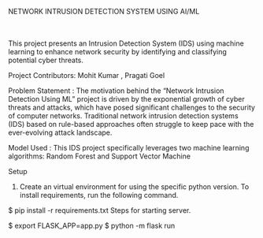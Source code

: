 NETWORK INTRUSION DETECTION SYSTEM USING AI/ML

<br><br>This project presents an Intrusion Detection System (IDS) using machine learning to 
enhance network security by identifying and classifying potential cyber threats.

Project Contributors: 
Mohit Kumar , Pragati Goel




Problem Statement :
The motivation behind the “Network Intrusion Detection Using ML” project is driven 
by the exponential growth of cyber threats and attacks, which have posed significant 
challenges to the security of computer networks. Traditional network intrusion 
detection systems (IDS) based on rule-based approaches often struggle to keep pace 
with the ever-evolving attack landscape.

Model Used :
This IDS project specifically leverages two machine 
learning algorithms: Random Forest and Support Vector Machine 


Setup
1. Create an virtual environment for using the specific python version.
To install requirements, run the following command.

$ pip install -r requirements.txt
Steps for starting server.

$ export FLASK_APP=app.py
$ python -m flask run
